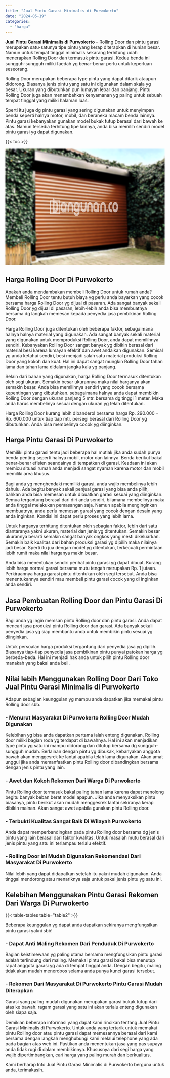 ```yaml
---
title: "Jual Pintu Garasi Minimalis di Purwokerto"
date: "2024-05-19"
categories: 
  - "harga"
---
```


**Jual Pintu Garasi Minimalis di Purwokerto** – Rolling Door dan pintu garasi merupakan satu-satunya tipe pintu yang kerap diterapkan di hunian besar. Namun untuk tempat tinggal minimalis sekarang terhitung udah menerapkan Rolling Door dan termasuk pintu garasi. Kedua benda ini sungguh-sungguh miliki faedah yg benar-benar perlu untuk keperluan seseorang.

Rolling Door merupakan beberapa type pintu yang dapat ditarik ataupun didorong. Biasanya jenis pintu yang satu ini digunakan dalam skala yg besar. Ukuran yang dibutuhkan pun lumayan lebar dan panjang. Pintu Rolling Door juga akan menambahkan kenyamanan yg paling untuk sebuah tempat tinggal yang miliki halaman luas.

Sperti itu juga dg pintu garasi yang sering digunakan untuk menyimpan benda seperti halnya motor, mobil, dan beraneka macam benda lainnya. Pintu garasi kebanyakan gunakan model bukak tutup berasal dari bawah ke atas. Namun tersedia terhitung tipe lainnya, anda bisa memilih sendiri model pintu garasi yg dapat digunakan.

{{< toc >}}

![Jual Pintu Garasi Minimalis di Purwokerto](/images/pintu-garasi-55.png)

## Harga Rolling Door Di Purwokerto

Apakah anda mendambakan membeli Rolling Door untuk rumah anda? Membeli Rolling Door tentu butuh biaya yg perlu anda bayarkan yang cocok bersama harga Rolling Door yg dijual di pasaran. Ada sangat banyak sekali Rolling Door yg dijual di pasaran, lebih-lebih anda bisa membuatnya bersama dg langkah memesan kepada penyedia jasa pembikinan Rolling Door.

Harga Rolling Door juga ditentukan oleh beberapa faktor, sebagaimana halnya halnya material yang digunakan. Ada sangat banyak sekali material yang digunakan untuk memproduksi Rolling Door, anda dapat memilihnya sendiri. Kebanyakan Rolling Door sangat banyak yg dibikin berasal dari material besi karena lumayan efektif dan awet andaikan digunakan. Semisal yg anda ketahui sendiri, besi menjadi salah satu material produksi Rolling Door yang kokoh dan kuat. Hal ini dapat sangat mungkin Rolling Door tahan lama dan tahan lama didalam jangka kala yg panjang.

Selain dari bahan yang digunakan, harga Rolling Door termasuk ditentukan oleh segi ukuran. Semakin besar ukurannya maka nilai harganya akan semakin besar. Anda bisa memilihnya sendiri yang cocok bersama kepentingan yang dibutuhkan. sebagaimana halnya anda dapat membikin Rolling Door dengan ukuran panjang 5 mtr. bersama dg tinggi 1 meter. Maka anda harus membelinya sesuai dengan ukuran yg telah ditentukan.

Harga Rolling Door kurang lebih dibanderol bersama harga Rp. 290.000 – Rp. 600.000 untuk tiap tiap mtr. persegi berasal dari Rolling Door yg dibutuhkan. Anda bisa membelinya cocok yg diinginkan.

## Harga Pintu Garasi Di Purwokerto

Memiliki pintu garasi tentu jadi beberapa hal mutlak jika anda sudah punya benda penting seperti halnya mobil, motor dan lainnya. Benda berikut bakal benar-benar efisien seandainya di tempatkan di garasi. Keadaan ini akan memicu situasi rumah anda menjadi sangat nyaman karena motor dan mobil memiliki area khusus.

Bagi anda yg menghendaki memiliki garasi, anda wajib membelinya lebih dahulu. Ada begitu banyak sekali penjual garasi yang bisa anda pilih, bahkan anda bisa memesan untuk dibuatkan garasi sesuai yang diinginkan. Semua tergantung berasal dari diri anda sendiri, bilamana membelinya maka anda tinggal melakukan pemasangan saja. Namun apabila menginginkan membuatnya, anda perlu memesan garasi yang cocok dengan desain yang anda inginkan. Kondisi ini dapat perlu proses yang lebih lama.

Untuk harganya terhitung ditentukan oleh sebagian faktor, lebih dari satu diantaranya yakni ukuran, material dan jenis yg ditentukan. Semakin besar ukurannya berarti semakin sangat banyak ongkos yang mesti dikeluarkan. Semakin baik kualitas dari bahan produksi garasi yg dipilih maka nilainya jadi besar. Sperti itu jua dengan model yg ditentukan, terkecuali permintaan lebih rumit maka nilai harganya makin besar.

Anda bisa menentukan sendiri perihal pintu garasi yg dapat dibuat. Kurang lebih harga normal garasi bersama mutu tengah merupakan Rp. 1 jutaan. Perkiraannya harga garasi pintu ditentukan oleh segi tersebut. Anda bisa menentukannya sendiri mau membeli pintu garasi cocok yang di inginkan anda sendiri.

## Jasa Pembuatan Rolling Door dan Pintu Garasi Di Purwokerto

Bagi anda yg ingin memsan pintu Rolling door dan pintu garasi. Anda dapat mencari jasa produksi pintu Rolling door dan garasi. Ada banyak sekali penyedia jasa yg siap membantu anda untuk membikin pintu sesuai yg diinginkan.

Untuk persoalan harga produksi tergantung dari penyedia jasa yg dipilih. Biasanya tiap-tiap penyedia jasa pembikinan pintu punyai patokan harga yg berbeda-beda. Hal ini menjadi hak anda untuk pilih pintu Rolling door manakah yang bakal anda beli.

## Nilai lebih Menggunakan Rolling Door Dari Toko Jual Pintu Garasi Minimalis di Purwokerto

Adapun sebagian keunggulan yg mampu anda dapatkan jika memakai pintu Rolling door sbb.

### \- Menurut Masyarakat Di Purwokerto Rolling Door Mudah Digunakan

Kelebihan yg bisa anda dapatkan pertama ialah enteng digunakan. Rolling door miliki bagian roda yg terdapat di bawahnya. Hal ini akan menjadikan type pintu yg satu ini mampu didorong dan ditutup bersama dg sungguh-sungguh mudah. Berlainan dengan pintu yg dibukak, kebanyakan anggota bawah akan menggesrek ke lantai apabila telah lama digunakan. Akan amat unggul jika anda memanfaatkan pintu Rolling door dibandingkan bersama dengan jenis pintu yang lain.

### \- Awet dan Kokoh Rekomen Dari Warga Di Purwokerto

Pintu Rolling door termasuk bakal paling tahan lama karena dapat menolong begitu banyak beban berat model apapun. Jika anda menyaksikan pintu biasanya, pintu berikut akan mudah menggesrek lantai sekiranya kerap dibikin mainan. Akan sangat awet apabila gunakan pintu Rolling door.

### \- Terbukti Kualitas Sangat Baik Di Wilayah Purwokerto

Anda dapat memperbandingkan pada pintu Rolling door bersama dg jenis pintu yang lain berasal dari faktor kwalitas. Untuk masalah mutu berasal dari jenis pintu yang satu ini terlampau terlalu efektif.

### \- Rolling Door ini Mudah Digunakan Rekomendasi Dari Masyarakat Di Purwokerto

Nilai lebih yang dapat didapatkan setelah itu yakni mudah digunakan. Anda tinggal mendorong atau menariknya saja untuk pakai jenis pintu yg satu ini.

## Kelebihan Menggunakan Pintu Garasi Rekomen Dari Warga Di Purwokerto

{{< table-tables table="table2" >}}

Beberapa keunggulan yg dapat anda dapatkan sekiranya mengfungsikan pintu garasi yakni sbb!

### \- Dapat Anti Maling Rekomen Dari Penduduk Di Purwokerto

Bagian keistimewaan yg paling utama bersama mengfungsikan pintu garasi adalah terlindung dari maling. Memakai pintu garasi bakal bisa menutup rapat anggota garasi yg ada di tempat tinggal anda. Dengan begitu, maling tidak akan mudah menerobos selama anda punya kunci garasi tersebut.

### \- Rekomen Dari Masyarakat Di Purwokerto Pintu Garasi Mudah Diterapkan

Garasi yang paling mudah digunakan merupakan garasi bukak tutup dari atas ke bawah. ragam garasi yang satu ini akan terlalu enteng digunakan oleh siapa saja.

Demikian beberapa informasi yang dapat kami rincikan tentang Jual Pintu Garasi Minimalis di Purwokerto. Untuk anda yang tertarik untuk memakai pintu Rolling door atau pintu garasi dapat memesannya berasal dari kami bersama dengan langkah menghubungi kami melalui telephone yang ada pada bagian atas web ini. Pastikan anda menentukan jasa yang pas supaya anda tidak rugi di dalam membikinnya. Khususnya dari segi harga yang wajib dipertimbangkan, cari harga yang paling murah dan berkualitas.

Kami berharap Info Jual Pintu Garasi Minimalis di Purwokerto berguna untuk anda, terimakasih.
